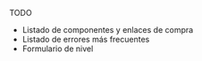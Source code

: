 TODO

* Listado de componentes y enlaces de compra
* Listado de errores más frecuentes
* Formulario de nivel
